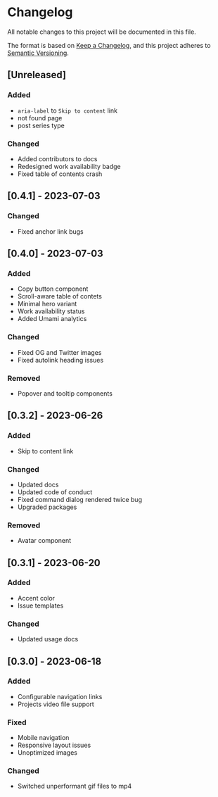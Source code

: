 # Changelog

All notable changes to this project will be documented in this file.

The format is based on [Keep a Changelog](https://keepachangelog.com/en/1.0.0/),
and this project adheres to [Semantic Versioning](https://semver.org/spec/v2.0.0.html).

## [Unreleased]

### Added

- `aria-label` to `Skip to content` link
- not found page
- post series type

### Changed

- Added contributors to docs
- Redesigned work availability badge
- Fixed table of contents crash

## [0.4.1] - 2023-07-03

### Changed

- Fixed anchor link bugs

## [0.4.0] - 2023-07-03

### Added

- Copy button component
- Scroll-aware table of contets
- Minimal hero variant
- Work availability status
- Added Umami analytics

### Changed

- Fixed OG and Twitter images
- Fixed autolink heading issues

### Removed

- Popover and tooltip components

## [0.3.2] - 2023-06-26

### Added

- Skip to content link

### Changed

- Updated docs
- Updated code of conduct
- Fixed command dialog rendered twice bug
- Upgraded packages

### Removed

- Avatar component

## [0.3.1] - 2023-06-20

### Added

- Accent color
- Issue templates

### Changed

- Updated usage docs

## [0.3.0] - 2023-06-18

### Added

- Configurable navigation links
- Projects video file support

### Fixed

- Mobile navigation
- Responsive layout issues
- Unoptimized images

### Changed

- Switched unperformant gif files to mp4
